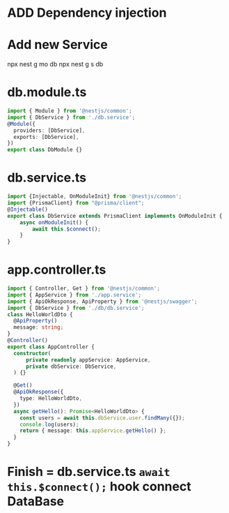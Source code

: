 # ADD Dependency injection

# Add new Service
npx nest g mo db
npx nest g s db

# db.module.ts
```typescript
import { Module } from '@nestjs/common';
import { DbService } from './db.service';
@Module({
  providers: [DbService],
  exports: [DbService],
})
export class DbModule {}
```
# db.service.ts
```typescript
import {Injectable, OnModuleInit} from '@nestjs/common';
import {PrismaClient} from "@prisma/client";
@Injectable()
export class DbService extends PrismaClient implements OnModuleInit {
    async onModuleInit() {
        await this.$connect();
    }
}
```

# app.controller.ts
```typescript
import { Controller, Get } from '@nestjs/common';
import { AppService } from './app.service';
import { ApiOkResponse, ApiProperty } from '@nestjs/swagger';
import { DbService } from './db/db.service';
class HelloWorldDto {
  @ApiProperty()
  message: string;
}
@Controller()
export class AppController {
  constructor(
      private readonly appService: AppService,
      private dbService: DbService,
  ) {}

  @Get()
  @ApiOkResponse({
    type: HelloWorldDto,
  })
  async getHello(): Promise<HelloWorldDto> {
    const users = await this.dbService.user.findMany({});
    console.log(users);
    return { message: this.appService.getHello() };
  }
}
```
# Finish = db.service.ts ```await this.$connect();``` hook connect DataBase
